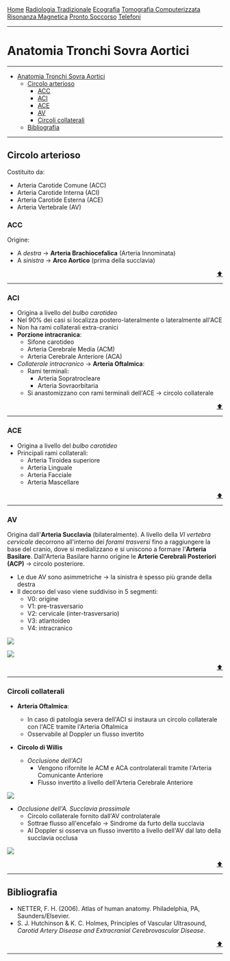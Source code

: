 <div class="topnav">
  <a href="https://sl-rad.github.io/SL-Rad-Vademecum">Home</a>
  <a href="https://sl-rad.github.io/SL-Rad-Vademecum/radiologia_tradizionale.html">Radiologia Tradizionale</a>
  <a href="https://sl-rad.github.io/SL-Rad-Vademecum/ecografia.html">Ecografia</a>
  <a href="https://sl-rad.github.io/SL-Rad-Vademecum/tomografia_computerizzata.html">Tomografia Computerizzata</a>
  <a href="https://sl-rad.github.io/SL-Rad-Vademecum/risonanza_magnetica.html">Risonanza Magnetica</a>
  <a href="https://sl-rad.github.io/SL-Rad-Vademecum/pronto_soccorso.html">Pronto Soccorso</a>
  <a href="https://sl-rad.github.io/SL-Rad-Vademecum/contatti.html">Telefoni</a>
</div>

- - -

# Anatomia Tronchi Sovra Aortici

- - - 

- [Anatomia Tronchi Sovra Aortici](#anatomia-tronchi-sovra-aortici)
	- [Circolo arterioso](#circolo-arterioso)
		- [ACC](#acc)
		- [ACI](#aci)
		- [ACE](#ace)
		- [AV](#av)
		- [Circoli collaterali](#circoli-collaterali)
	- [Bibliografia](#bibliografia)

- - -

## Circolo arterioso
 
 Costituito da:
 
 - Arteria Carotide Comune (ACC)
 - Arteria Carotide Interna (ACI)
 - Arteria Carotide Esterna (ACE)
 - Arteria Vertebrale (AV)
 
### ACC

Origine:
- A *destra* &rarr; **Arteria Brachiocefalica** (Arteria Innominata)
- A *sinistra* &rarr; **Arco Aortico** (prima della succlavia)

<div style="text-align: right">
<a href="#anatomia-tronchi-sovra-aortici">⬆️</a>
</div>

---

### ACI

- Origina a livello del *bulbo carotideo*
- Nel 90% dei casi si localizza postero-lateralmente o lateralmente all'ACE
- Non ha rami collaterali extra-cranici
- **Porzione intracranica**:
	- Sifone carotideo
	- Arteria Cerebrale Media (ACM)
	- Arteria Cerebrale Anteriore (ACA)
- *Collaterale intracranico* &rarr; **Arteria Oftalmica**:
	- Rami terminali: 
		- Arteria Sopratrocleare
		- Arteria Sovraorbitaria
	- Si anastomizzano con rami terminali dell'ACE &rarr; circolo collaterale

<div style="text-align: right">
<a href="#anatomia-tronchi-sovra-aortici">⬆️</a>
</div>

---

### ACE

- Origina a livello del *bulbo carotideo*
- Principali rami collaterali:
	- Arteria Tiroidea superiore
	- Arteria Linguale
	- Arteria Facciale
	- Arteria Mascellare

<div style="text-align: right">
<a href="#anatomia-tronchi-sovra-aortici">⬆️</a>
</div>

---

### AV

Origina dall'**Arteria Succlavia** (bilateralmente). 
A livello della *VI vertebra cervicale* decorrono all'interno dei *forami trasversi* fino a raggiungere la base del cranio, dove si medializzano e si uniscono a formare l'**Arteria Basilare**.
Dall'Arteria Basilare hanno origine le **Arterie Cerebrali Posteriori (ACP)** &rarr; circolo posteriore.
- Le due AV sono asimmetriche &rarr; la sinistra è spesso più grande della destra
- Il decorso del vaso viene suddiviso in 5 segmenti:
	- V0: origine
	- V1: pre-trasversario
	- V2: cervicale (inter-trasversario)
	- V3: atlantoideo
	- V4: intracranico

![](pasted_image_20220404095516.png)

![](pasted_image_20220404100425.png)

<div style="text-align: right">
<a href="#anatomia-tronchi-sovra-aortici">⬆️</a>
</div>

---

### Circoli collaterali

- **Arteria Oftalmica**:
	- In caso di patologia severa dell'ACI si instaura un circolo collaterale con l'ACE tramite l'Arteria Oftalmica
	- Osservabile al Doppler un flusso invertito

- **Circolo di Willis**
	- *Occlusione dell'ACI*
		- Vengono rifornite le ACM e ACA controlaterali tramite l'Arteria Comunicante Anteriore
		- Flusso invertito a livello dell'Arteria Cerebrale Anteriore

![](pasted_image_20220404101155.png)

- *Occlusione dell'A. Succlavia prossimale*
	- Circolo collaterale fornito dall'AV controlaterale
	- Sottrae flusso all'encefalo &rarr; Sindrome da furto della succlavia
	- Al Doppler si osserva un flusso invertito a livello dell'AV dal lato della succlavia occlusa

![](pasted_image_20220404101034.png)

<div style="text-align: right">
<a href="#anatomia-tronchi-sovra-aortici">⬆️</a>
</div>

---

## Bibliografia

- NETTER, F. H. (2006). Atlas of human anatomy. Philadelphia, PA, Saunders/Elsevier.
- S. J. Hutchinson & K. C. Holmes, Principles of Vascular Ultrasound, *Carotid Artery Disease and Extracranial Cerebrovascular Disease*.

<div style="text-align: right">
<a href="#anatomia-tronchi-sovra-aortici">⬆️</a>
</div>

---
